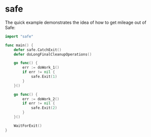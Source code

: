 # safe
The quick example demonstrates the idea of how to get mileage out of Safe:
```go
import "safe"

func main() {
    defer safe.CatchExit()
    defer doLongFinalCleanupOperations()

    go func() {
        err := doWork_1()
        if err != nil {
            safe.Exit(1)
        }
    }()

    go func() {
        err := doWork_2()
        if err != nil {
            safe.Exit(2)
        }
    }()

    WaitForExit()
}
```
